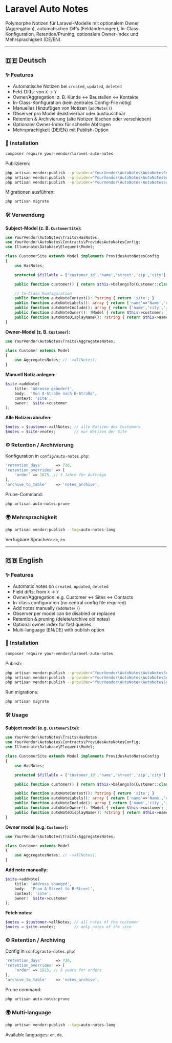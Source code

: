 # Laravel Auto Notes

Polymorphe Notizen für Laravel-Modelle mit optionalem Owner (Aggregation), automatischen Diffs (Feldänderungen), In-Class-Konfiguration, Retention/Pruning, optionalem Owner-Index und Mehrsprachigkeit (DE/EN).

---

## 🇩🇪 Deutsch

### ✨ Features
- Automatische Notizen bei `created`, `updated`, `deleted`
- Feld-Diffs: von `X` → `Y`
- Owner/Aggregation: z. B. Kunde ↔ Baustellen ↔ Kontakte
- In-Class-Konfiguration (kein zentrales Config-File nötig)
- Manuelles Hinzufügen von Notizen (`addNote()`)
- Observer pro Model deaktivierbar oder austauschbar
- Retention & Archivierung (alte Notizen löschen oder verschieben)
- Optionaler Owner-Index für schnelle Abfragen
- Mehrsprachigkeit (DE/EN) mit Publish-Option

### 🚀 Installation
```bash
composer require your-vendor/laravel-auto-notes
```

Publizieren:
```bash
php artisan vendor:publish --provider="YourVendor\AutoNotes\AutoNotesServiceProvider" --tag=auto-notes-config
php artisan vendor:publish --provider="YourVendor\AutoNotes\AutoNotesServiceProvider" --tag=auto-notes-migrations
php artisan vendor:publish --provider="YourVendor\AutoNotes\AutoNotesServiceProvider" --tag=auto-notes-lang
```

Migrationen ausführen:
```bash
php artisan migrate
```

### 🛠 Verwendung

**Subject-Model (z. B. `CustomerSite`):**
```php
use YourVendor\AutoNotes\Traits\HasNotes;
use YourVendor\AutoNotes\Contracts\ProvidesAutoNotesConfig;
use Illuminate\Database\Eloquent\Model;

class CustomerSite extends Model implements ProvidesAutoNotesConfig
{
    use HasNotes;

    protected $fillable = ['customer_id','name','street','zip','city'];

    public function customer() { return $this->belongsTo(Customer::class); }

    // In-Class Konfiguration
    public function autoNoteContext(): ?string { return 'site'; }
    public function autoNoteLabels(): array { return ['name'=>'Name','city'=>'Ort']; }
    public function autoNoteInclude(): array { return ['name','city','zip','street']; }
    public function autoNoteOwner(): ?Model { return $this->customer; }
    public function autoNoteDisplayName(): ?string { return $this->name; }
}
```

**Owner-Model (z. B. `Customer`):**
```php
use YourVendor\AutoNotes\Traits\AggregatesNotes;

class Customer extends Model
{
    use AggregatesNotes; // ->allNotes()
}
```

**Manuell Notiz anlegen:**
```php
$site->addNote(
    title: 'Adresse geändert',
    body:  'Von A-Straße nach B-Straße',
    context: 'site',
    owner:  $site->customer
);
```

**Alle Notizen abrufen:**
```php
$notes = $customer->allNotes; // alle Notizen des Customers
$notes = $site->notes;        // nur Notizen der Site
```

### ⚙️ Retention / Archivierung
Konfiguration in `config/auto-notes.php`:
```php
'retention_days'      => 730,
'retention_overrides' => [
    'order' => 1825, // 5 Jahre für Aufträge
],
'archive_to_table'    => 'notes_archive',
```

Prune-Command:
```bash
php artisan auto-notes:prune
```

### 🌍 Mehrsprachigkeit
```bash
php artisan vendor:publish --tag=auto-notes-lang
```

Verfügbare Sprachen: `de`, `en`.

---

## 🇬🇧 English

### ✨ Features
- Automatic notes on `created`, `updated`, `deleted`
- Field diffs: from `X` → `Y`
- Owner/Aggregation: e.g. Customer ↔ Sites ↔ Contacts
- In-class configuration (no central config file required)
- Add notes manually (`addNote()`)
- Observer per model can be disabled or replaced
- Retention & pruning (delete/archive old notes)
- Optional owner index for fast queries
- Multi-language (EN/DE) with publish option

### 🚀 Installation
```bash
composer require your-vendor/laravel-auto-notes
```

Publish:
```bash
php artisan vendor:publish --provider="YourVendor\AutoNotes\AutoNotesServiceProvider" --tag=auto-notes-config
php artisan vendor:publish --provider="YourVendor\AutoNotes\AutoNotesServiceProvider" --tag=auto-notes-migrations
php artisan vendor:publish --provider="YourVendor\AutoNotes\AutoNotesServiceProvider" --tag=auto-notes-lang
```

Run migrations:
```bash
php artisan migrate
```

### 🛠 Usage

**Subject model (e.g. `CustomerSite`):**
```php
use YourVendor\AutoNotes\Traits\HasNotes;
use YourVendor\AutoNotes\Contracts\ProvidesAutoNotesConfig;
use Illuminate\Database\Eloquent\Model;

class CustomerSite extends Model implements ProvidesAutoNotesConfig
{
    use HasNotes;

    protected $fillable = ['customer_id','name','street','zip','city'];

    public function customer() { return $this->belongsTo(Customer::class); }

    public function autoNoteContext(): ?string { return 'site'; }
    public function autoNoteLabels(): array { return ['name'=>'Name','city'=>'City']; }
    public function autoNoteInclude(): array { return ['name','city','zip','street']; }
    public function autoNoteOwner(): ?Model { return $this->customer; }
    public function autoNoteDisplayName(): ?string { return $this->name; }
}
```

**Owner model (e.g. `Customer`):**
```php
use YourVendor\AutoNotes\Traits\AggregatesNotes;

class Customer extends Model
{
    use AggregatesNotes; // ->allNotes()
}
```

**Add note manually:**
```php
$site->addNote(
    title: 'Address changed',
    body:  'From A-Street to B-Street',
    context: 'site',
    owner:  $site->customer
);
```

**Fetch notes:**
```php
$notes = $customer->allNotes; // all notes of the customer
$notes = $site->notes;        // only notes of the site
```

### ⚙️ Retention / Archiving
Config in `config/auto-notes.php`:
```php
'retention_days'      => 730,
'retention_overrides' => [
    'order' => 1825, // 5 years for orders
],
'archive_to_table'    => 'notes_archive',
```

Prune command:
```bash
php artisan auto-notes:prune
```

### 🌍 Multi-language
```bash
php artisan vendor:publish --tag=auto-notes-lang
```

Available languages: `en`, `de`.
